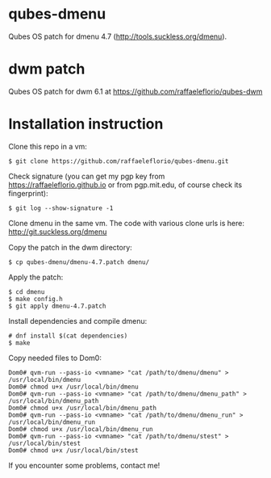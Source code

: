 # qubes-dmenu

Qubes OS patch for dmenu 4.7 (http://tools.suckless.org/dmenu).

# dwm patch
Qubes OS patch for dwm 6.1 at https://github.com/raffaeleflorio/qubes-dwm

# Installation instruction
Clone this repo in a vm:
```
$ git clone https://github.com/raffaeleflorio/qubes-dmenu.git
```

Check signature (you can get my pgp key from https://raffaeleflorio.github.io or from pgp.mit.edu, of course check its fingerprint):
```
$ git log --show-signature -1
```

Clone dmenu in the same vm. The code with various clone urls is here: http://git.suckless.org/dmenu

Copy the patch in the dwm directory:
```
$ cp qubes-dmenu/dmenu-4.7.patch dmenu/
```

Apply the patch:
```
$ cd dmenu
$ make config.h
$ git apply dmenu-4.7.patch
```

Install dependencies and compile dmenu:
```
# dnf install $(cat dependencies)
$ make
```

Copy needed files to Dom0:
```
Dom0# qvm-run --pass-io <vmname> "cat /path/to/dmenu/dmenu" > /usr/local/bin/dmenu
Dom0# chmod u+x /usr/local/bin/dmenu
Dom0# qvm-run --pass-io <vmname> "cat /path/to/dmenu/dmenu_path" > /usr/local/bin/dmenu_path
Dom0# chmod u+x /usr/local/bin/dmenu_path
Dom0# qvm-run --pass-io <vmname> "cat /path/to/dmenu/dmenu_run" > /usr/local/bin/dmenu_run
Dom0# chmod u+x /usr/local/bin/dmenu_run
Dom0# qvm-run --pass-io <vmname> "cat /path/to/dmenu/stest" > /usr/local/bin/stest
Dom0# chmod u+x /usr/local/bin/stest
```

If you encounter some problems, contact me!
